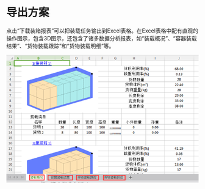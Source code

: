# 导出方案

点击“下载装箱报表”可以把装载任务输出到Excel表格。在Excel表格中配有直观的操作图示，包含3D图示，还包含了诸多数据分析报表，如“装载概况”、“容器装载结果”、“货物装载跟踪”和“货物装载明细”等。

![](/assets/34.png)

